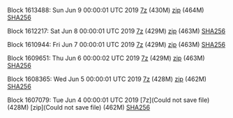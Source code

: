 Block 1613488: Sun Jun  9 00:00:01 UTC 2019 [7z](https://transfer.sh/BPfQp/bootstrap.dat.20190609.7z) (430M) [zip](https://transfer.sh/RctCu/bootstrap.dat.20190609.zip) (464M) [SHA256](https://transfer.sh/p4K3O/sha256.txt)

Block 1612217: Sat Jun  8 00:00:01 UTC 2019 [7z](https://transfer.sh/4AjR2/bootstrap.dat.20190608.7z) (429M) [zip](https://transfer.sh/URLgH/bootstrap.dat.20190608.zip) (463M) [SHA256](https://transfer.sh/UtijI/sha256.txt)

Block 1610944: Fri Jun  7 00:00:01 UTC 2019 [7z](https://transfer.sh/s5Afo/bootstrap.dat.20190607.7z) (429M) [zip](https://transfer.sh/x0Q97/bootstrap.dat.20190607.zip) (463M) [SHA256](https://transfer.sh/ZPd3f/sha256.txt)

Block 1609651: Thu Jun  6 00:00:02 UTC 2019 [7z](https://transfer.sh/2Ag8J/bootstrap.dat.20190606.7z) (429M) [zip](https://transfer.sh/gygIx/bootstrap.dat.20190606.zip) (463M) [SHA256](https://transfer.sh/asvNe/sha256.txt)

Block 1608365: Wed Jun  5 00:00:01 UTC 2019 [7z](https://transfer.sh/aFcMG/bootstrap.dat.20190605.7z) (428M) [zip](https://transfer.sh/vpuE7/bootstrap.dat.20190605.zip) (462M) [SHA256](https://transfer.sh/vC4Xa/sha256.txt)

Block 1607079: Tue Jun  4 00:00:01 UTC 2019 [7z](Could not save file) (428M) [zip](Could not save file) (462M) [SHA256](https://transfer.sh/xkhke/sha256.txt)
